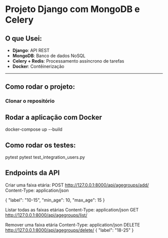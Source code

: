 # Projeto Django com MongoDB e Celery

## O que Usei:
- **Django**: API REST
- **MongoDB**: Banco de dados NoSQL
- **Celery + Redis**: Processamento assíncrono de tarefas
- **Docker**: Contêinerização

---

## Como rodar o projeto:

### **Clonar o repositório**



## Rodar a aplicação com Docker
docker-compose up --build
## Como rodar os testes:
pytest
pytest test_integration_users.py
## Endpoints da API
Criar uma faixa etária:
POST  http://127.0.0.1:8000/api/agegroups/add/
Content-Type: application/json

{
  "label": "10-15",
  "min_age": 10,
  "max_age": 15
}

Listar todas as faixas etárias
Content-Type: application/json
GET http://127.0.0.1:8000/api/agegroups/list/

Remover uma faixa etária
Content-Type: application/json
DELETE http://127.0.0.1:8000/api/agegroups/delete/
{
  "label": "18-25"
}


